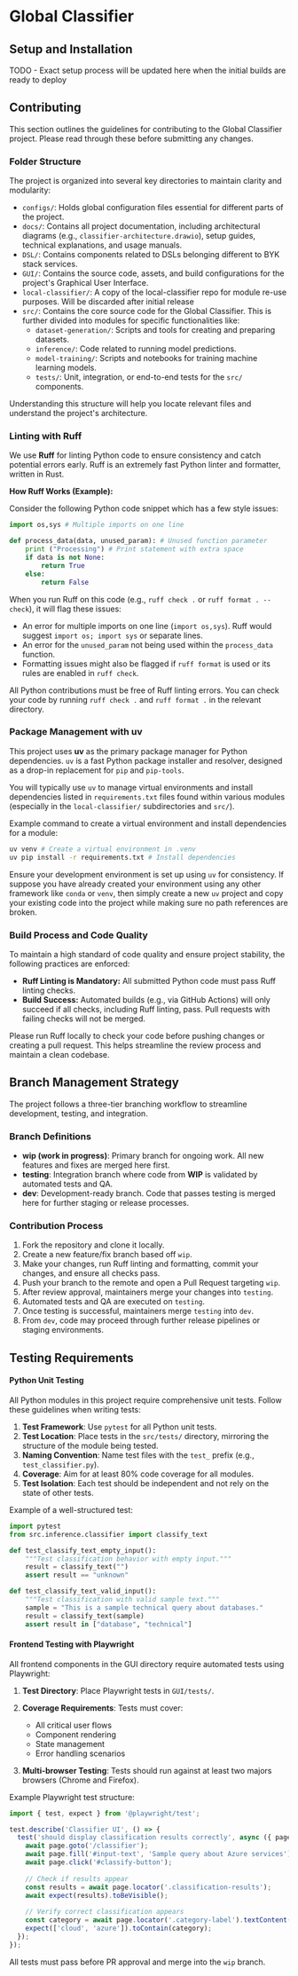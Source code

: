 # Global Classifier

## Setup and Installation
TODO - Exact setup process will be updated here when the initial builds are ready to deploy


## Contributing

This section outlines the guidelines for contributing to the Global Classifier project. Please read through these before submitting any changes.

### Folder Structure

The project is organized into several key directories to maintain clarity and modularity:

*   `configs/`: Holds global configuration files essential for different parts of the project.
*   `docs/`: Contains all project documentation, including architectural diagrams (e.g., `classifier-architecture.drawio`), setup guides, technical explanations, and usage manuals.
*   `DSL/`: Contains components related to DSLs belonging different to BYK stack services.
*   `GUI/`: Contains the source code, assets, and build configurations for the project's Graphical User Interface. 
*   `local-classifier/`: A copy of the local-classifier repo for module re-use purposes. Will be discarded after initial release
*   `src/`: Contains the core source code for the Global Classifier. This is further divided into modules for specific functionalities like:
    *   `dataset-generation/`: Scripts and tools for creating and preparing datasets.
    *   `inference/`: Code related to running model predictions.
    *   `model-training/`: Scripts and notebooks for training machine learning models.
    *   `tests/`: Unit, integration, or end-to-end tests for the `src/` components.

Understanding this structure will help you locate relevant files and understand the project's architecture.

### Linting with Ruff

We use **Ruff** for linting Python code to ensure consistency and catch potential errors early. Ruff is an extremely fast Python linter and formatter, written in Rust.

**How Ruff Works (Example):**

Consider the following Python code snippet which has a few style issues:

```python
import os,sys # Multiple imports on one line

def process_data(data, unused_param): # Unused function parameter
    print ("Processing") # Print statement with extra space
    if data is not None:
        return True
    else:
        return False
```

When you run Ruff on this code (e.g., `ruff check .` or `ruff format . --check`), it will flag these issues:

*   An error for multiple imports on one line (`import os,sys`). Ruff would suggest `import os; import sys` or separate lines.
*   An error for the `unused_param` not being used within the `process_data` function.
*   Formatting issues might also be flagged if `ruff format` is used or its rules are enabled in `ruff check`.

All Python contributions must be free of Ruff linting errors. You can check your code by running `ruff check .` and `ruff format .` in the relevant directory.

### Package Management with uv

This project uses **uv** as the primary package manager for Python dependencies. `uv` is a fast Python package installer and resolver, designed as a drop-in replacement for `pip` and `pip-tools`.

You will typically use `uv` to manage virtual environments and install dependencies listed in `requirements.txt` files found within various modules (especially in the `local-classifier/` subdirectories and `src/`).

Example command to create a virtual environment and install dependencies for a module:
```bash
uv venv # Create a virtual environment in .venv
uv pip install -r requirements.txt # Install dependencies
```
Ensure your development environment is set up using `uv` for consistency.
If suppose you have already created your environment using any other framework like `conda` or `venv`, then simply create a new `uv` project and copy your existing code into the project while making sure no path references are broken.



### Build Process and Code Quality

To maintain a high standard of code quality and ensure project stability, the following practices are enforced:

*   **Ruff Linting is Mandatory:** All submitted Python code must pass Ruff linting checks.
*   **Build Success:** Automated builds (e.g., via GitHub Actions) will only succeed if all checks, including Ruff linting, pass. Pull requests with failing checks will not be merged.

Please run Ruff locally to check your code before pushing changes or creating a pull request. This helps streamline the review process and maintain a clean codebase.



## Branch Management Strategy

The project follows a three-tier branching workflow to streamline development, testing, and integration.

### Branch Definitions

- **wip (work in progress)**: Primary branch for ongoing work. All new features and fixes are merged here first.  
- **testing**: Integration branch where code from **WIP** is validated by automated tests and QA.  
- **dev**: Development-ready branch. Code that passes testing is merged here for further staging or release processes.

### Contribution Process

1. Fork the repository and clone it locally.  
2. Create a new feature/fix branch based off `wip`.  
3. Make your changes, run Ruff linting and formatting, commit your changes, and ensure all checks pass.
4. Push your branch to the remote and open a Pull Request targeting `wip`.  
5. After review approval, maintainers merge your changes into `testing`.  
6. Automated tests and QA are executed on `testing`.  
7. Once testing is successful, maintainers merge `testing` into `dev`.  
8. From `dev`, code may proceed through further release pipelines or staging environments.

## Testing Requirements

#### Python Unit Testing

All Python modules in this project require comprehensive unit tests. Follow these guidelines when writing tests:

1. **Test Framework**: Use `pytest` for all Python unit tests.
2. **Test Location**: Place tests in the `src/tests/` directory, mirroring the structure of the module being tested.
3. **Naming Convention**: Name test files with the `test_` prefix (e.g., `test_classifier.py`).
4. **Coverage**: Aim for at least 80% code coverage for all modules.
5. **Test Isolation**: Each test should be independent and not rely on the state of other tests.

Example of a well-structured test:

```python
import pytest
from src.inference.classifier import classify_text

def test_classify_text_empty_input():
    """Test classification behavior with empty input."""
    result = classify_text("")
    assert result == "unknown"

def test_classify_text_valid_input():
    """Test classification with valid sample text."""
    sample = "This is a sample technical query about databases."
    result = classify_text(sample)
    assert result in ["database", "technical"]
```

#### Frontend Testing with Playwright

All frontend components in the GUI directory require automated tests using Playwright:

1. **Test Directory**: Place Playwright tests in `GUI/tests/`.
2. **Coverage Requirements**: Tests must cover:
   - All critical user flows
   - Component rendering
   - State management
   - Error handling scenarios

3. **Multi-browser Testing**: Tests should run against at least two majors browsers (Chrome and Firefox).

Example Playwright test structure:

```typescript
import { test, expect } from '@playwright/test';

test.describe('Classifier UI', () => {
  test('should display classification results correctly', async ({ page }) => {
    await page.goto('/classifier');
    await page.fill('#input-text', 'Sample query about Azure services');
    await page.click('#classify-button');
    
    // Check if results appear
    const results = await page.locator('.classification-results');
    await expect(results).toBeVisible();
    
    // Verify correct classification appears
    const category = await page.locator('.category-label').textContent();
    expect(['cloud', 'azure']).toContain(category);
  });
});
```

All tests must pass before PR approval and merge into the `wip` branch.
